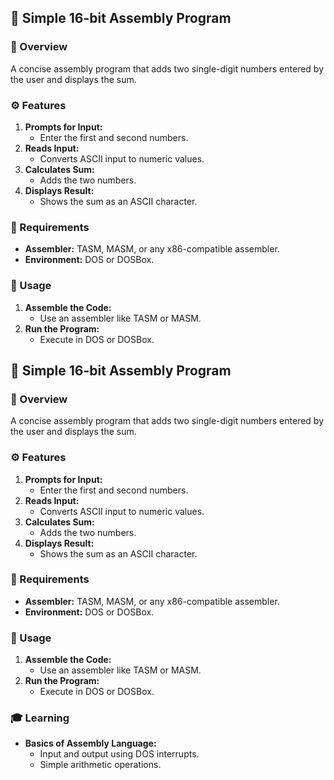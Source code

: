 ## 📜 Simple 16-bit Assembly Program

### 📝 Overview
A concise assembly program that adds two single-digit numbers entered by the user and displays the sum.

### ⚙️ Features
1. **Prompts for Input:**
   - Enter the first and second numbers.
2. **Reads Input:**
   - Converts ASCII input to numeric values.
3. **Calculates Sum:**
   - Adds the two numbers.
4. **Displays Result:**
   - Shows the sum as an ASCII character.

### 🔧 Requirements
- **Assembler:** TASM, MASM, or any x86-compatible assembler.
- **Environment:** DOS or DOSBox.

### 🚀 Usage
1. **Assemble the Code:**
   - Use an assembler like TASM or MASM.
2. **Run the Program:**
   - Execute in DOS or DOSBox.

## 📜 Simple 16-bit Assembly Program

### 📝 Overview
A concise assembly program that adds two single-digit numbers entered by the user and displays the sum.

### ⚙️ Features
1. **Prompts for Input:**
   - Enter the first and second numbers.
2. **Reads Input:**
   - Converts ASCII input to numeric values.
3. **Calculates Sum:**
   - Adds the two numbers.
4. **Displays Result:**
   - Shows the sum as an ASCII character.

### 🔧 Requirements
- **Assembler:** TASM, MASM, or any x86-compatible assembler.
- **Environment:** DOS or DOSBox.

### 🚀 Usage
1. **Assemble the Code:**
   - Use an assembler like TASM or MASM.
2. **Run the Program:**
   - Execute in DOS or DOSBox.

### 🎓 Learning
- **Basics of Assembly Language:**
  - Input and output using DOS interrupts.
  - Simple arithmetic operations.


